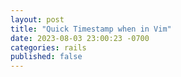 ```yaml
---
layout: post
title: "Quick Timestamp when in Vim"
date: 2023-08-03 23:00:23 -0700
categories: rails
published: false
---
```


